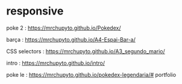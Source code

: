 # responsive

poke 2 : https://mrchupyto.github.io/Pokedex/

barça : https://mrchupyto.github.io/A4-Espai-Bar-a/

CSS selectors : https://mrchupyto.github.io/A3_segundo_mario/

intro : https://mrchupyto.github.io/intro/

poke le : https://mrchupyto.github.io/pokedex-legendaria/#   p o r t f o l i o  
 